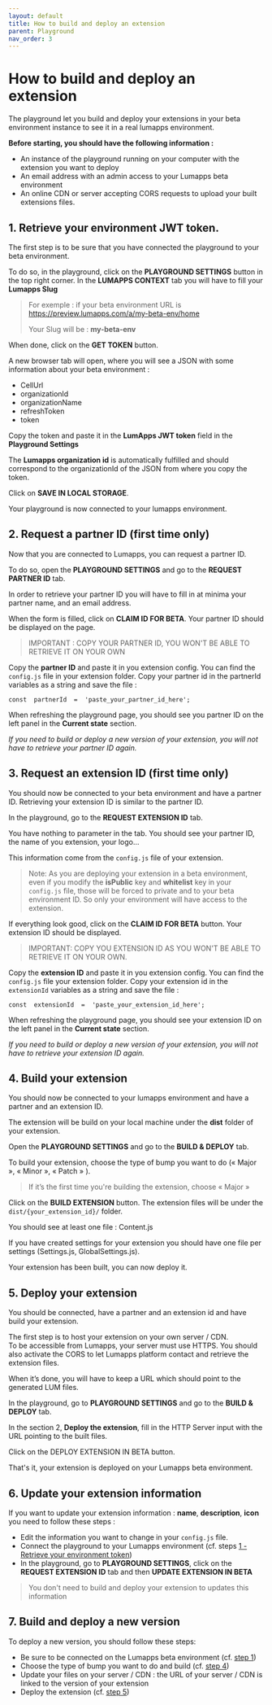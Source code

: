 ```yaml
---
layout: default
title: How to build and deploy an extension
parent: Playground
nav_order: 3
---
```


# How to build and deploy an extension

The playground let you build and deploy your extensions in your beta environment instance to see it in a real lumapps environment.

**Before starting, you should have the following information :**

-   An instance of the playground running on your computer with the extension you want to deploy
-   An email address with an admin access to your Lumapps beta environment
-   An online CDN or server accepting CORS requests to upload your built extensions files.

## <a id="step-one"></a>1.  Retrieve your environment JWT token.

The first step is to be sure that you have connected the playground to your beta environment.

To do so, in the playground, click on the **PLAYGROUND SETTINGS** button in the top right corner.
In the **LUMAPPS CONTEXT** tab you will have to fill your **Lumapps Slug**

> For exemple : if your beta environment URL is
> https://preview.lumapps.com/a/my-beta-env/home
> 
> Your Slug will be : **my-beta-env**

When done, click on the **GET TOKEN** button.

A new browser tab will open, where you will see a JSON with some information about your beta environment :

-   CellUrl
-   organizationId
-   organizationName
-   refreshToken
-   token

Copy the token and paste it in the **LumApps JWT token** field in the **Playground Settings**

The **Lumapps organization id** is automatically fulfilled and should correspond to the organizationId of the JSON from where you copy the token.

Click on **SAVE IN LOCAL STORAGE**.

Your playground is now connected to your lumapps environment.

## 2. <a name="step-two"></a> Request a partner ID (first time only)

Now that you are connected to Lumapps, you can request a partner ID.

To do so, open the **PLAYGROUND SETTINGS** and go to the **REQUEST PARTNER ID** tab.

In order to retrieve your partner ID you will have to fill in at minima your partner name, and an email address.

When the form is filled, click on **CLAIM ID FOR BETA**. Your partner ID should be displayed on the page.

> IMPORTANT : COPY YOUR PARTNER ID, YOU WON'T BE ABLE TO RETRIEVE IT ON YOUR OWN

Copy the **partner ID** and paste it in you extension config.
You can find the `config.js` file in your extension folder. Copy your partner id in the partnerId variables as a string and save the file :

    const  partnerId  =  'paste_your_partner_id_here';

When refreshing the playground page, you should see you partner ID on the left panel in the **Current state** section.

*If you need to build or deploy a new version of your extension, you will not have to retrieve your partner ID again.*

## 3. <a name="step-three"></a>Request an extension ID (first time only)

You should now be connected to your beta environment and have a partner ID. Retrieving your extension ID is similar to the partner ID.

In the playground, go to the **REQUEST EXTENSION ID** tab.

You have nothing to parameter in the tab. You should see your partner ID, the name of you extension, your logo…

This information come from the `config.js` file of your extension.

> Note: As you are deploying your extension in a beta environment, even if you modify the **isPublic** key and **whitelist** key in your `config.js` file, those will be forced to private and to your beta environment ID. So only your environment will have access to the extension.

If everything look good, click on the **CLAIM ID FOR BETA** button. Your extension ID should be displayed.

> IMPORTANT: COPY YOU EXTENSION ID AS YOU WON'T BE ABLE TO RETRIEVE IT ON YOUR OWN.


Copy the **extension ID** and paste it in you extension config.
You can find the `config.js` file your extension folder. Copy your extension id in the `extensionId` variables as a string and save the file :

    const  extensionId  =  'paste_your_extension_id_here';

When refreshing the playground page, you should see your extension ID on the left panel in the **Current state** section.

*If you need to build or deploy a new version of your extension, you will not have to retrieve your extension ID again.*

## 4. <a id="step-four"></a>Build your extension

You should now be connected to your lumapps environment and have a partner and an extension ID.

The extension will be build on your local machine under the **dist** folder of your extension.

Open the **PLAYGROUND SETTINGS** and go to the **BUILD & DEPLOY** tab.

To build your extension, choose the type of bump you want to do (« Major », « Minor », « Patch » ).

> If it’s the first time you're building the extension, choose « Major »

Click on the **BUILD EXTENSION** button. The extension files will be under the `dist/{your_extension_id}/` folder.

You should see at least one file : Content.js

If you have created settings for your extension you should have one file per settings (Settings.js, GlobalSettings.js).

Your extension has been built, you can now deploy it.

## 5. <a id="step-five"></a>Deploy your extension

You should be connected, have a partner and an extension id and have build your extension.

The first step is to host your extension on your own server / CDN.\
To be accessible from Lumapps, your server must use HTTPS.
You should also activate the CORS to let Lumapps platform contact and retrieve the extension files.

When it’s done, you will have to keep a URL which should point to the generated LUM files.

In the playground, go to **PLAYGROUND SETTINGS** and go to the **BUILD & DEPLOY** tab.

In the section 2, **Deploy the extension**, fill in the HTTP Server input with the URL pointing to the built files.

Click on the DEPLOY EXTENSION IN BETA button.

That's it, your extension is deployed on your Lumapps beta environment.

## 6. <a id="step-six"></a>Update your extension information

If you want to update your extension information : **name**, **description**, **icon** you need to follow these steps : 

- Edit the information you want to change in your `config.js` file.
- Connect the playground to your Lumapps environment (cf. steps [1 - Retrieve your environment token](#a-idstep-onea1--retrieve-your-environment-jwt-token))
- In the playground, go to **PLAYGROUND SETTINGS**, click on the **REQUEST EXTENSION ID** tab and then **UPDATE EXTENSION IN BETA**

> You don't need to build and deploy your extension to updates this information

## 7. Build and deploy a new version

To deploy a new version, you should follow these steps: 

- Be sure to be connected on the Lumapps beta environment (cf. [step 1](#a-idstep-onea1--retrieve-your-environment-jwt-token))
- Choose the type of bump you want to do and build (cf. [step 4](#4-a-idstep-fourabuild-your-extension))
- Update your files on your server / CDN : the URL of your server / CDN is linked to the version of your extension
- Deploy the extension (cf. [step 5](#5-a-idstep-fiveadeploy-your-extension))
